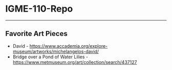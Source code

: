 # IGME-110-Repo

---

## Favorite Art Pieces
- David - https://www.accademia.org/explore-museum/artworks/michelangelos-david/
- Bridge over a Pond of Water Lilies - https://www.metmuseum.org/art/collection/search/437127

